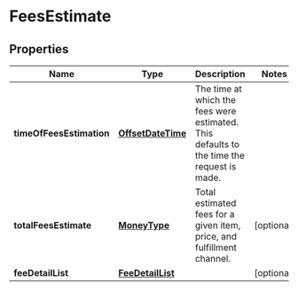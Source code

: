 
# FeesEstimate

## Properties
Name | Type | Description | Notes
------------ | ------------- | ------------- | -------------
**timeOfFeesEstimation** | [**OffsetDateTime**](OffsetDateTime.md) | The time at which the fees were estimated. This defaults to the time the request is made. | 
**totalFeesEstimate** | [**MoneyType**](MoneyType.md) | Total estimated fees for a given item, price, and fulfillment channel. |  [optional]
**feeDetailList** | [**FeeDetailList**](FeeDetailList.md) |  |  [optional]



